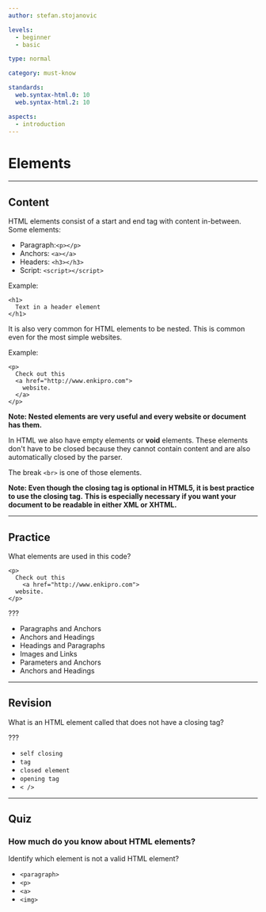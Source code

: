 ```yaml
---
author: stefan.stojanovic

levels:
  - beginner
  - basic

type: normal

category: must-know

standards:
  web.syntax-html.0: 10
  web.syntax-html.2: 10

aspects:
  - introduction
---
```


# Elements

---

## Content

HTML elements consist of a start and end tag with content in-between.
Some elements:

- Paragraph:`<p></p>`
- Anchors: `<a></a>`
- Headers: `<h3></h3>`
- Script: `<script></script>`

Example:

```
<h1>
  Text in a header element
</h1>
```

It is also very common for HTML elements to be nested. This is common even for the most simple websites.

Example:

```
<p>
  Check out this
  <a href="http://www.enkipro.com">
    website.
  </a>
</p>
```

**Note: Nested elements are very useful and every website or document has them.**

In HTML we also have empty elements or **void** elements. These elements don't have to be closed because they cannot contain content and are also automatically closed by the parser.

The break `<br>` is one of those elements.

**Note: Even though the closing tag is optional in HTML5, it is best practice to use the closing tag.**
**This is especially necessary if you want your document to be readable in either XML or XHTML.**

---

## Practice

What elements are used in this code?

```
<p>
  Check out this
    <a href="http://www.enkipro.com">
  website.
</p>
```

???

- Paragraphs and Anchors
- Anchors and Headings
- Headings and Paragraphs
- Images and Links
- Parameters and Anchors
- Anchors and Headings

---

## Revision

What is an HTML element called that does not have a closing tag?

???

- `self closing`
- `tag`
- `closed element`
- `opening tag`
- `< />`

---

## Quiz

### How much do you know about HTML elements?

Identify which element is not a valid HTML element?

- `<paragraph>`
- `<p>`
- `<a>`
- `<img>`
